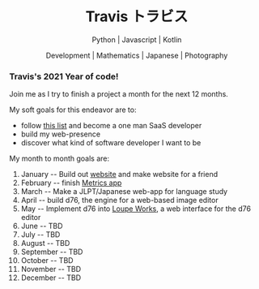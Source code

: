 <h1 id='name', align=center> Travis トラビス </h1>

<p align="center">
Python | Javascript | Kotlin 
</p>
<p align="center">
Development | Mathematics | Japanese | Photography
</p>

<h3>Travis's 2021 Year of code!</h3>
<p>Join me as I try to finish a project a month for the next 12 months.</p>
<p>
  My soft goals for this endeavor are to:
  <ul>
    <li>follow <a href="https://panelbear.com/blog/tech-stack/">this list</a> and become a one man SaaS developer</li>
    <li>build my web-presence</li>
    <li>discover what kind of software developer I want to be</li>
  </ul>
</p>
<p>My month to month goals are:
  <ol>
    <li>January -- Build out <a href="https://traviscwelch.com/">website</a> and make website for a friend</li>
    <li>February -- finish <a href="https://github.com/trav3711/metrics">Metrics app</a></li>
    <li>March -- Make a JLPT/Japanese web-app for language study</li>
    <li>April -- build d76, the engine for a web-based image editor</li>
    <li>May -- Implement d76 into <a href="https://github.com/trav3711/loupe.works">Loupe Works</a>, a web interface for the d76 editor</li>
    <li>June -- TBD</li>
    <li>July -- TBD</li>
    <li>August -- TBD</li>
    <li>September -- TBD</li>
    <li>October -- TBD</li>
    <li>November -- TBD</li>
    <li>December -- TBD</li>
  </ol>
</p>
